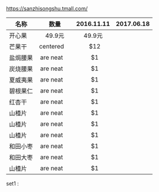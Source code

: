 https://sanzhisongshu.tmall.com/
 
 
| 名称 | 数量 | 2016.11.11 | 2017.06.18 |
| --- |:-------------:|:-------------:| -----:|
| 开心果      | 49.9元 | 49.9元 |
| 芒果干      | centered      |   $12 |
| 盐焗腰果 | are neat      |    $1 |
| 炭烧腰果 | are neat      |    $1 |
| 夏威夷果 | are neat      |    $1 |
| 碧根果仁 | are neat      |    $1 |
| 红杏干 | are neat      |    $1 |
| 山楂片 | are neat      |    $1 |
| 山楂片 | are neat      |    $1 |
| 山楂片 | are neat      |    $1 |
| 和田小枣 | are neat      |    $1 |
| 和田大枣 | are neat      |    $1 |
| 山楂片 | are neat      |    $1 |
  
set1 : 
